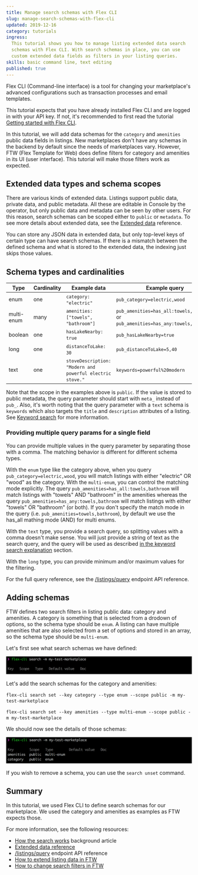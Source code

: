 ```yaml
---
title: Manage search schemas with Flex CLI
slug: manage-search-schemas-with-flex-cli
updated: 2019-12-16
category: tutorials
ingress:
  This tutorial shows you how to manage listing extended data search
  schemas with Flex CLI. With search schemas in place, you can use
  custom extended data fields as filters in your listing queries.
skills: basic command line, text editing
published: true
---
```


Flex CLI (Command-line interface) is a tool for changing your
marketplace's advanced configurations such as transaction processes and
email templates.

This tutorial expects that you have already installed Flex CLI and are
logged in with your API key. If not, it's recommended to first read the
tutorial
[Getting started with Flex CLI](/tutorials/getting-started-with-flex-cli/).

In this tutorial, we will add data schemas for the `category` and
`amenities` public data fields in listings. New marketplaces don't have
any schemas in the backend by default since the needs of marketplaces
vary. However, FTW (Flex Template for Web) does define filters for
category and amenities in its UI (user interface). This tutorial will
make those filters work as expected.

## Extended data types and schema scopes

There are various kinds of extended data. Listings support public data,
private data, and public metadata. All these are editable in Console by
the operator, but only public data and metadata can be seen by other
users. For this reason, search schemas can be scoped either to `public`
or `metadata`. To see more details about extended data, see the
[Extended data](/references/extended-data/) reference.

You can store any JSON data in extended data, but only top-level keys of
certain type can have search schemas. If there is a mismatch between the
defined schema and what is stored to the extended data, the indexing
just skips those values.

## Schema types and cardinalities

| Type       | Cardinality | Example data                                              | Example query                                                                      |
| ---------- | ----------- | --------------------------------------------------------- | ---------------------------------------------------------------------------------- |
| enum       | one         | `category: "electric"`                                    | `pub_category=electric,wood`                                                       |
| multi-enum | many        | `amenities: ["towels", "bathroom"]`                       | `pub_amenities=has_all:towels,bathroom` or `pub_amenities=has_any:towels,bathroom` |
| boolean    | one         | `hasLakeNearby: true`                                     | `pub_hasLakeNearby=true`                                                           |
| long       | one         | `distanceToLake: 30`                                      | `pub_distanceToLake=5,40`                                                          |
| text       | one         | `stoveDescription: "Modern and powerful electric stove."` | `keywords=powerful%20modern`                                                       |

Note that the scope in the examples above is `public`. If the value is
stored to public metadata, the query parameter should start with `meta_`
instead of `pub_`. Also, it's worth noting that the query parameter with
a `text` schema is `keywords` which also targets the `title` and
`description` attributes of a listing. See
[Keyword search](/background/how-the-search-works/#keyword-search) for
more information.

### Providing multiple query params for a single field

You can provide multiple values in the query parameter by separating
those with a comma. The matching behavior is different for different
schema types.

With the `enum` type like the category above, when you query
`pub_category=electric,wood`, you will match listings with either
"electric" OR "wood" as the category. With the `multi-enum`, you can
control the matching mode explicitly. The query
`pub_amenities=has_all:towels,bathroom` will match listings with
"towels" AND "bathroom" in the amenities whereas the query
`pub_amenities=has_any:towels,bathroom` will match listings with either
"towels" OR "bathroom" (or both). If you don't specify the match mode in
the query (i.e. `pub_amenities=towels,bathroom`), by default we use the
has_all mathing mode (AND) for multi enums.

With the `text` type, you provide a search query, so splitting values
with a comma doesn't make sense. You will just provide a string of text
as the search query, and the query will be used as described
[in the keyword search explanation](/background/how-the-search-works/#keyword-search)
section.

With the `long` type, you can provide minimum and/or maximum values for
the filtering.

For the full query reference, see the
[/listings/query](https://www.sharetribe.com/api-reference/marketplace.html#query-listings)
endpoint API reference.

## Adding schemas

FTW defines two search filters in listing public data: category and
amenities. A category is something that is selected from a drodown of
options, so the schema type should be `enum`. A listing can have
multiple amenities that are also selected from a set of options and
stored in an array, so the schema type should be `multi-enum`.

Let's first see what search schemas we have defined:

![Initial search schemas](./search-schemas-empty.png)

Let's add the search schemas for the category and amenities:

```shell
flex-cli search set --key category --type enum --scope public -m my-test-marketplace
```

```shell
flex-cli search set --key amenities --type multi-enum --scope public -m my-test-marketplace
```

We should now see the details of those schemas:

![Search schemas for category and amenities](./search-schemas-added.png)

If you wish to remove a schema, you can use the `search unset` command.

## Summary

In this tutorial, we used Flex CLI to define search schemas for our
marketplace. We used the category and amenities as examples as FTW
expects those.

For more information, see the following resources:

- [How the search works](/background/how-the-search-works/) background
  article
- [Extended data reference](/references/extended-data/)
- [/listings/query](https://www.sharetribe.com/api-reference/marketplace.html#query-listings)
  endpoint API reference
- [How to extend listing data in FTW](/guides/how-to-extend-listing-data-in-ftw/)
- [How to change search filters in FTW](/guides/how-to-change-search-filters-in-ftw/)
